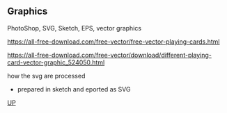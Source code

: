## Graphics

PhotoShop, SVG, Sketch, EPS, vector graphics

https://all-free-download.com/free-vector/free-vector-playing-cards.html

https://all-free-download.com/free-vector/download/different-playing-card-vector-graphic_524050.html

how the svg are processed

- prepared in sketch and eported as SVG

[UP](../)
